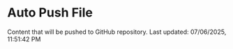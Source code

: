 # Auto Push File

Content that will be pushed to GitHub repository.
Last updated: 07/06/2025, 11:51:42 PM